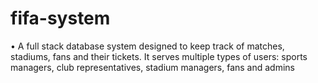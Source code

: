 # fifa-system
•	A full stack database system designed to keep track of matches, stadiums, fans and their tickets. It serves multiple types of users: sports managers, club representatives, stadium managers, fans and admins
